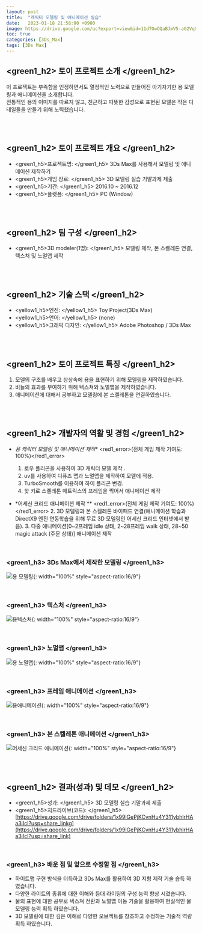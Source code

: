 ```yaml
---
layout: post
title:  "캐릭터 모델링 및 애니메이션 실습"
date:   2023-01-18 21:58:00 +0900
image: https://drive.google.com/uc?export=view&id=11dTOwOQaBJmV5-aG2VqQFQO7c8ekZ7Ho
toc: true
categories: [3Ds_Max]
tags: [3Ds Max]
---
```


## <green1_h2> 토이 프로젝트 소개 </green1_h2>

이 프로젝트는 부족함을 인정하면서도 열정적인 노력으로 만들어진 아기자기한 용 모델링과 애니메이션을 소개합니다.  
전통적인 용의 이미지를 따르지 않고, 친근하고 따뜻한 감성으로 표현된 모델은 작은 디테일들을 만들기 위해 노력했습니다. 

<br>
<br>

## <green1_h2> 토이 프로젝트 개요 </green1_h2>

- <span><green1_h5>프로젝트명: </green1_h5> 3Ds Max를 사용해서 모델링 및 애니메이션 제작하기</span>
- <span><green1_h5>게임 장르: </green1_h5> 3D 모델링 실습 기말과제 제출 </span>
- <span><green1_h5>기간: </green1_h5> 2016.10 ~ 2016.12 </span>
- <span><green1_h5>플랫폼: </green1_h5> PC (Window)</span> 

<br>
<br>

## <green1_h2> 팀 구성 </green1_h2>

- <span><green1_h5>3D modeler(1명): </green1_h5> 모델링 제작, 본 스켈레톤 연결, 텍스처 및 노멀맵 제작</span>

<br>
<br>

## <green1_h2> 기술 스택 </green1_h2>

- <span><yellow1_h5>엔진: </yellow1_h5> Toy Project(3Ds Max) </span>
- <span><yellow1_h5>언어: </yellow1_h5> (none)</span>
- <span><yellow1_h5>그래픽 디자인: </yellow1_h5> Adobe Photoshop / 3Ds Max</span>

<br>
<br>

## <green1_h2> 토이 프로젝트 특징 </green1_h2>

1. 모델의 구조를 배우고 상상속에 용을 표현하기 위해 모델링을 제작하였습니다.
2. 비늘의 효과를 부여하기 위해 텍스쳐와 노멀맵을 제작하였습니다.
3. 애니메이션에 대해서 공부하고 모델링에 본 스켈레톤을 연결하였습니다.

<br>
<br>

## <green1_h2> 개발자의 역활 및 경험 </green1_h2>

- *용 캐릭터 모델링 및 애니메이션 제작** <span><red1_error>(전체 게임 제작 기여도: 100%)</red1_error></span>
    1. 로우 폴리곤을 사용하여 3D 캐릭터 모델 제작 .
    2. uv를 사용하여 디퓨즈 맵과 노멀맵을 제작하여 모델에 적용.
    3. TurboSmooth를 이용하여 하이 폴리곤 변경.
    4. 핫 키로 스켈레톤 매트릭스의 프레임을 찍어서 애니메이션 제작

- *어세신 크리드 애니메이션 제작 ** <span><red1_error>(전체 게임 제작 기여도: 100%)</red1_error></span>
    2. 3D 모델링과 본 스켈레톤 바이패드 연결(애니메이션 학습과 DirectX9 엔진 연동학습을 위해 무료 3D 모델링인 어세신 크리드 인터넷에서 받음).
    3. 다중 애니메이션[0~2프레임 idle 상태, 2~28프레임 walk 상태, 28~50 magic attack (주문 상태)] 애니메이션 제작

<br>

### <green1_h3> 3Ds Max에서 제작한 모델링 </green1_h3>

![용 모델링](https://drive.google.com/uc?export=view&id=11dTOwOQaBJmV5-aG2VqQFQO7c8ekZ7Ho){: width="100%" style="aspect-ratio:16/9"}

<br>

### <green1_h3> 텍스처 </green1_h3>

![용텍스처](https://drive.google.com/uc?export=view&id=1Y5QnAVGfoG5xIes8wDi2yPj3Idm0MwiB){: width="100%" style="aspect-ratio:16/9"}

<br>

### <green1_h3> 노멀맵 </green1_h3>

![용 노멀맵](https://drive.google.com/uc?export=view&id=1jkIJxuHGWWTFToo058VMxZxBaic0O2me){: width="100%" style="aspect-ratio:16/9"}

<br>

### <green1_h3> 프레임 애니메이션 </green1_h3>

![용애니메이션](https://drive.google.com/uc?export=view&id=1Z9Uy8SNwKCZvHBGFHUrDqab2DFua2Dvx){: width="100%" style="aspect-ratio:16/9"}

<br>

### <green1_h3> 본 스켈레톤 애니메이션 </green1_h3>

![어세신 크리드 애니메이션](https://drive.google.com/uc?export=view&id=1CPcGnt-IP87DVQENC_lCltXc6wDCvF3T){: width="100%" style="aspect-ratio:16/9"}

<br>
<br>

## <green1_h2> 결과(성과) 및 데모 </green1_h2>

- <span><green1_h5>성과: </green1_h5> 3D 모델링 실습 기말과제 제출 </span>
- <span><green1_h5>지드라이브(코드): </green1_h5> [https://drive.google.com/drive/folders/1x99lGePjKCvnHu4Y311ybhlrHAa3iIcI?usp=share_linkg](https://drive.google.com/drive/folders/1x99lGePjKCvnHu4Y311ybhlrHAa3iIcI?usp=share_link) </span>

<br>

### <green1_h3> 배운 점 및 앞으로 수정할 점 </green1_h3>

- 하이트맵 구현 방식을 터득하고 3Ds Max를 활용하여 3D 지형 제작 기술 습득 하였습니다.
- 다양한 라이트의 종류에 대한 이해와 등대 라이팅의 구성 능력 향상 시켰습니다.
- 물의 표현에 대한 공부로 텍스쳐 전환과 노멀맵 이동 기술을 활용하여 현실적인 물 모델링 능력 획득 하였습니다.
- 3D 모델링에 대한 깊은 이해로 다양한 오브젝트를 창조하고 수정하는 기술적 역량 획득 하였습니다.

